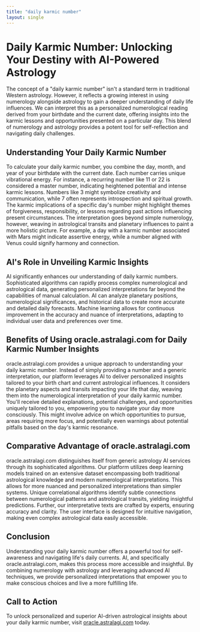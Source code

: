 ```yaml
---
title: "daily karmic number"
layout: single
---
```


# Daily Karmic Number: Unlocking Your Destiny with AI-Powered Astrology

The concept of a "daily karmic number" isn't a standard term in traditional Western astrology. However, it reflects a growing interest in using numerology alongside astrology to gain a deeper understanding of daily life influences.  We can interpret this as a personalized numerological reading derived from your birthdate and the current date, offering insights into the karmic lessons and opportunities presented on a particular day.  This blend of numerology and astrology provides a potent tool for self-reflection and navigating daily challenges.

## Understanding Your Daily Karmic Number

To calculate your daily karmic number, you combine the day, month, and year of your birthdate with the current date.  Each number carries unique vibrational energy.  For instance, a recurring number like 11 or 22 is considered a master number, indicating heightened potential and intense karmic lessons.  Numbers like 3 might symbolize creativity and communication, while 7 often represents introspection and spiritual growth. The karmic implications of a specific day's number might highlight themes of forgiveness, responsibility, or lessons regarding past actions influencing present circumstances. The interpretation goes beyond simple numerology, however, weaving in astrological transits and planetary influences to paint a more holistic picture.  For example, a day with a karmic number associated with Mars might indicate assertive energy, while a number aligned with Venus could signify harmony and connection.

## AI's Role in Unveiling Karmic Insights

AI significantly enhances our understanding of daily karmic numbers.  Sophisticated algorithms can rapidly process complex numerological and astrological data, generating personalized interpretations far beyond the capabilities of manual calculation. AI can analyze planetary positions, numerological significances, and historical data to create more accurate and detailed daily forecasts.  Machine learning allows for continuous improvement in the accuracy and nuance of interpretations, adapting to individual user data and preferences over time.

## Benefits of Using oracle.astralagi.com for Daily Karmic Number Insights

oracle.astralagi.com provides a unique approach to understanding your daily karmic number.  Instead of simply providing a number and a generic interpretation, our platform leverages AI to deliver personalized insights tailored to your birth chart and current astrological influences.  It considers the planetary aspects and transits impacting your life that day, weaving them into the numerological interpretation of your daily karmic number.  You'll receive detailed explanations, potential challenges, and opportunities uniquely tailored to you, empowering you to navigate your day more consciously.  This might involve advice on which opportunities to pursue, areas requiring more focus, and potentially even warnings about potential pitfalls based on the day's karmic resonance.


## Comparative Advantage of oracle.astralagi.com

oracle.astralagi.com distinguishes itself from generic astrology AI services through its sophisticated algorithms.  Our platform utilizes deep learning models trained on an extensive dataset encompassing both traditional astrological knowledge and modern numerological interpretations. This allows for more nuanced and personalized interpretations than simpler systems.  Unique correlational algorithms identify subtle connections between numerological patterns and astrological transits, yielding insightful predictions.  Further, our interpretative texts are crafted by experts, ensuring accuracy and clarity.  The user interface is designed for intuitive navigation, making even complex astrological data easily accessible.

## Conclusion

Understanding your daily karmic number offers a powerful tool for self-awareness and navigating life's daily currents. AI, and specifically oracle.astralagi.com, makes this process more accessible and insightful.  By combining numerology with astrology and leveraging advanced AI techniques, we provide personalized interpretations that empower you to make conscious choices and live a more fulfilling life.

## Call to Action

To unlock personalized and superior AI-driven astrological insights about your daily karmic number, visit [oracle.astralagi.com](https://oracle.astralagi.com) today.